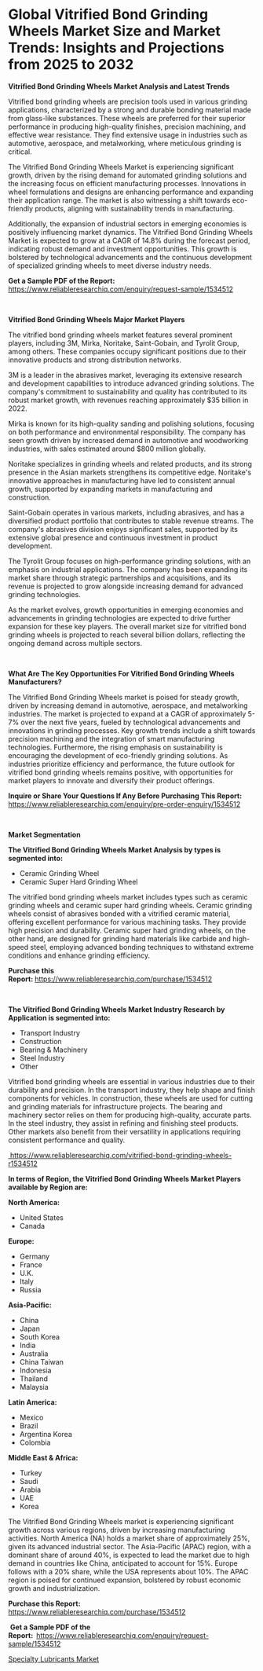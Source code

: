 <p><h1>Global Vitrified Bond Grinding Wheels Market Size and Market Trends: Insights and Projections from 2025 to 2032</h1></p><p><strong>Vitrified Bond Grinding Wheels Market Analysis and Latest Trends</strong></p>
<p><p>Vitrified bond grinding wheels are precision tools used in various grinding applications, characterized by a strong and durable bonding material made from glass-like substances. These wheels are preferred for their superior performance in producing high-quality finishes, precision machining, and effective wear resistance. They find extensive usage in industries such as automotive, aerospace, and metalworking, where meticulous grinding is critical.</p><p>The Vitrified Bond Grinding Wheels Market is experiencing significant growth, driven by the rising demand for automated grinding solutions and the increasing focus on efficient manufacturing processes. Innovations in wheel formulations and designs are enhancing performance and expanding their application range. The market is also witnessing a shift towards eco-friendly products, aligning with sustainability trends in manufacturing. </p><p>Additionally, the expansion of industrial sectors in emerging economies is positively influencing market dynamics. The Vitrified Bond Grinding Wheels Market is expected to grow at a CAGR of 14.8% during the forecast period, indicating robust demand and investment opportunities. This growth is bolstered by technological advancements and the continuous development of specialized grinding wheels to meet diverse industry needs.</p></p>
<p><strong>Get a Sample PDF of the Report:&nbsp;</strong> <a href="https://www.reliableresearchiq.com/enquiry/request-sample/1534512?utm_campaign=3080&utm_medium=2&utm_source=Github&utm_content=ia&utm_term=31032025&utm_id=vitrified-bond-grinding-wheels">https://www.reliableresearchiq.com/enquiry/request-sample/1534512</a></p>
<p>&nbsp;</p>
<p><strong>Vitrified Bond Grinding Wheels Major Market Players</strong></p>
<p><p>The vitrified bond grinding wheels market features several prominent players, including 3M, Mirka, Noritake, Saint-Gobain, and Tyrolit Group, among others. These companies occupy significant positions due to their innovative products and strong distribution networks.</p><p>3M is a leader in the abrasives market, leveraging its extensive research and development capabilities to introduce advanced grinding solutions. The company's commitment to sustainability and quality has contributed to its robust market growth, with revenues reaching approximately $35 billion in 2022.</p><p>Mirka is known for its high-quality sanding and polishing solutions, focusing on both performance and environmental responsibility. The company has seen growth driven by increased demand in automotive and woodworking industries, with sales estimated around $800 million globally.</p><p>Noritake specializes in grinding wheels and related products, and its strong presence in the Asian markets strengthens its competitive edge. Noritake's innovative approaches in manufacturing have led to consistent annual growth, supported by expanding markets in manufacturing and construction.</p><p>Saint-Gobain operates in various markets, including abrasives, and has a diversified product portfolio that contributes to stable revenue streams. The company's abrasives division enjoys significant sales, supported by its extensive global presence and continuous investment in product development.</p><p>The Tyrolit Group focuses on high-performance grinding solutions, with an emphasis on industrial applications. The company has been expanding its market share through strategic partnerships and acquisitions, and its revenue is projected to grow alongside increasing demand for advanced grinding technologies.</p><p>As the market evolves, growth opportunities in emerging economies and advancements in grinding technologies are expected to drive further expansion for these key players. The overall market size for vitrified bond grinding wheels is projected to reach several billion dollars, reflecting the ongoing demand across multiple sectors.</p></p>
<p>&nbsp;</p>
<p><strong>What Are The Key Opportunities For Vitrified Bond Grinding Wheels Manufacturers?</strong></p>
<p><p>The Vitrified Bond Grinding Wheels market is poised for steady growth, driven by increasing demand in automotive, aerospace, and metalworking industries. The market is projected to expand at a CAGR of approximately 5-7% over the next five years, fueled by technological advancements and innovations in grinding processes. Key growth trends include a shift towards precision machining and the integration of smart manufacturing technologies. Furthermore, the rising emphasis on sustainability is encouraging the development of eco-friendly grinding solutions. As industries prioritize efficiency and performance, the future outlook for vitrified bond grinding wheels remains positive, with opportunities for market players to innovate and diversify their product offerings.</p></p>
<p><strong>Inquire or Share Your Questions If Any Before Purchasing This Report:</strong> <a href="https://www.reliableresearchiq.com/enquiry/pre-order-enquiry/1534512?utm_campaign=3080&utm_medium=2&utm_source=Github&utm_content=ia&utm_term=31032025&utm_id=vitrified-bond-grinding-wheels">https://www.reliableresearchiq.com/enquiry/pre-order-enquiry/1534512</a></p>
<p>&nbsp;</p>
<p><strong>Market Segmentation</strong></p>
<p><strong>The Vitrified Bond Grinding Wheels Market Analysis by types is segmented into:</strong></p>
<p><ul><li>Ceramic Grinding Wheel</li><li>Ceramic Super Hard Grinding Wheel</li></ul></p>
<p><p>The vitrified bond grinding wheels market includes types such as ceramic grinding wheels and ceramic super hard grinding wheels. Ceramic grinding wheels consist of abrasives bonded with a vitrified ceramic material, offering excellent performance for various machining tasks. They provide high precision and durability. Ceramic super hard grinding wheels, on the other hand, are designed for grinding hard materials like carbide and high-speed steel, employing advanced bonding techniques to withstand extreme conditions and enhance grinding efficiency.</p></p>
<p><strong>Purchase this Report:&nbsp;</strong><a href="https://www.reliableresearchiq.com/purchase/1534512?utm_campaign=3080&utm_medium=2&utm_source=Github&utm_content=ia&utm_term=31032025&utm_id=vitrified-bond-grinding-wheels">https://www.reliableresearchiq.com/purchase/1534512</a></p>
<p>&nbsp;</p>
<p><strong>The Vitrified Bond Grinding Wheels Market Industry Research by Application is segmented into:</strong></p>
<p><ul><li>Transport Industry</li><li>Construction</li><li>Bearing & Machinery</li><li>Steel Industry</li><li>Other</li></ul></p>
<p><p>Vitrified bond grinding wheels are essential in various industries due to their durability and precision. In the transport industry, they help shape and finish components for vehicles. In construction, these wheels are used for cutting and grinding materials for infrastructure projects. The bearing and machinery sector relies on them for producing high-quality, accurate parts. In the steel industry, they assist in refining and finishing steel products. Other markets also benefit from their versatility in applications requiring consistent performance and quality.</p></p>
<p><a href="https://www.reliableresearchiq.com/vitrified-bond-grinding-wheels-r1534512?utm_campaign=3080&utm_medium=2&utm_source=Github&utm_content=ia&utm_term=31032025&utm_id=vitrified-bond-grinding-wheels">&nbsp;https://www.reliableresearchiq.com/vitrified-bond-grinding-wheels-r1534512</a></p>
<p><strong>In terms of Region, the Vitrified Bond Grinding Wheels Market Players available by Region are:</strong></p>
<p>
    <p> <strong> North America: </strong>
        <ul>
            <li>United States</li>
            <li>Canada</li>
        </ul>
        </p> 
    <p> <strong> Europe: </strong>
        <ul>
            <li>Germany</li>
            <li>France</li>
            <li>U.K.</li>
            <li>Italy</li>
            <li>Russia</li>
        </ul>
        </p> 
    <p> <strong> Asia-Pacific: </strong>
        <ul>
            <li>China</li>
            <li>Japan</li>
            <li>South Korea</li>
            <li>India</li>
            <li>Australia</li>
            <li>China Taiwan</li>
            <li>Indonesia</li>
            <li>Thailand</li>
            <li>Malaysia</li>
        </ul>
        </p> 
    <p> <strong> Latin America: </strong>
        <ul>
            <li>Mexico</li>
            <li>Brazil</li>
            <li>Argentina Korea</li>
            <li>Colombia</li>
        </ul>
        </p> 
    <p> <strong> Middle East & Africa: </strong>
        <ul>
            <li>Turkey</li>
            <li>Saudi</li>
            <li>Arabia</li>
            <li>UAE</li>
            <li>Korea</li>
        </ul>
    </p>
    </p>
<p><p>The Vitrified Bond Grinding Wheels market is experiencing significant growth across various regions, driven by increasing manufacturing activities. North America (NA) holds a market share of approximately 25%, given its advanced industrial sector. The Asia-Pacific (APAC) region, with a dominant share of around 40%, is expected to lead the market due to high demand in countries like China, anticipated to account for 15%. Europe follows with a 20% share, while the USA represents about 10%. The APAC region is poised for continued expansion, bolstered by robust economic growth and industrialization.</p></p>
<p><strong>Purchase this Report: </strong><a href="https://www.reliableresearchiq.com/purchase/1534512?utm_campaign=3080&utm_medium=2&utm_source=Github&utm_content=ia&utm_term=31032025&utm_id=vitrified-bond-grinding-wheels">https://www.reliableresearchiq.com/purchase/1534512</a></p>
<p>&nbsp;<strong>Get a Sample PDF of the Report:&nbsp;&nbsp;</strong><a href="https://www.reliableresearchiq.com/enquiry/request-sample/1534512?utm_campaign=3080&utm_medium=2&utm_source=Github&utm_content=ia&utm_term=31032025&utm_id=vitrified-bond-grinding-wheels">https://www.reliableresearchiq.com/enquiry/request-sample/1534512</a></p>
<p><strong></strong></p>
<p><p><a href="https://github.com/pidlisseas/Market-Research-Report-List-1/blob/main/specialty-lubricants-market.md?utm_campaign=3080&utm_medium=2&utm_source=Github&utm_content=ia&utm_term=31032025&utm_id=vitrified-bond-grinding-wheels">Specialty Lubricants Market</a></p></p>